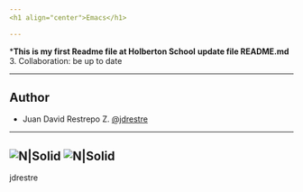 ```yaml
---
<h1 align="center">Emacs</h1>

---
```



*__This is my first Readme file at Holberton School__ 
__update file README.md__ 3. Collaboration: be up to date

---
## Author

- Juan David Restrepo Z. [@jdrestre](https://twitter.com/jdrestre)

---
![N|Solid](https://www.holbertonschool.com/holberton-logo.png) ![N|Solid](https://intranet.hbtn.io/assets/holberton-logo-coral-27055cb2f875eb10bf3b3942e52a24581bc0667695bdc856d4f08b469b678000.png)
---

jdrestre